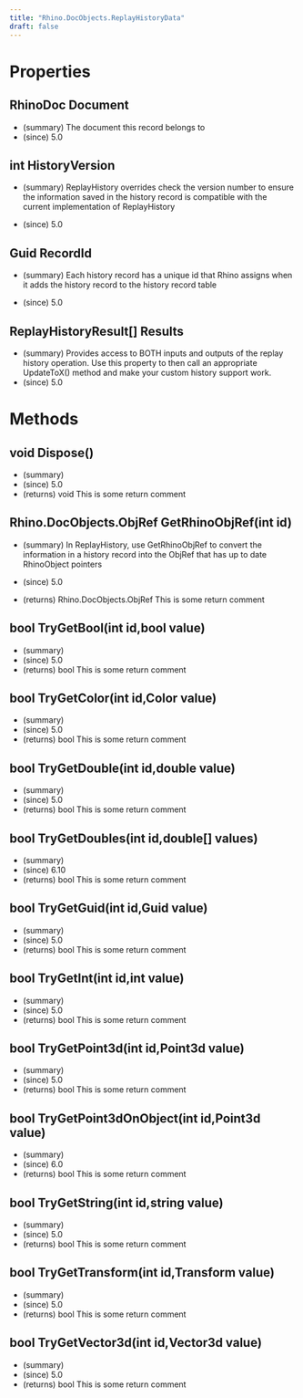 ```yaml
---
title: "Rhino.DocObjects.ReplayHistoryData"
draft: false
---
```


# Properties
## RhinoDoc Document
- (summary) The document this record belongs to
- (since) 5.0
## int HistoryVersion
- (summary) 
     ReplayHistory overrides check the version number to ensure the information
     saved in the history record is compatible with the current implementation
     of ReplayHistory
     
- (since) 5.0
## Guid RecordId
- (summary) 
     Each history record has a unique id that Rhino assigns when it adds the
     history record to the history record table
     
- (since) 5.0
## ReplayHistoryResult[] Results
- (summary) 
     Provides access to BOTH inputs and outputs of the replay history operation.
     Use this property to then call an appropriate UpdateToX() method and make your
     custom history support work.
- (since) 5.0
# Methods
## void Dispose()
- (summary) 
- (since) 5.0
- (returns) void This is some return comment
## Rhino.DocObjects.ObjRef GetRhinoObjRef(int id)
- (summary) 
     In ReplayHistory, use GetRhinoObjRef to convert the information
     in a history record into the ObjRef that has up to date
     RhinoObject pointers
     
- (since) 5.0
- (returns) Rhino.DocObjects.ObjRef This is some return comment
## bool TryGetBool(int id,bool value)
- (summary) 
- (since) 5.0
- (returns) bool This is some return comment
## bool TryGetColor(int id,Color value)
- (summary) 
- (since) 5.0
- (returns) bool This is some return comment
## bool TryGetDouble(int id,double value)
- (summary) 
- (since) 5.0
- (returns) bool This is some return comment
## bool TryGetDoubles(int id,double[] values)
- (summary) 
- (since) 6.10
- (returns) bool This is some return comment
## bool TryGetGuid(int id,Guid value)
- (summary) 
- (since) 5.0
- (returns) bool This is some return comment
## bool TryGetInt(int id,int value)
- (summary) 
- (since) 5.0
- (returns) bool This is some return comment
## bool TryGetPoint3d(int id,Point3d value)
- (summary) 
- (since) 5.0
- (returns) bool This is some return comment
## bool TryGetPoint3dOnObject(int id,Point3d value)
- (summary) 
- (since) 6.0
- (returns) bool This is some return comment
## bool TryGetString(int id,string value)
- (summary) 
- (since) 5.0
- (returns) bool This is some return comment
## bool TryGetTransform(int id,Transform value)
- (summary) 
- (since) 5.0
- (returns) bool This is some return comment
## bool TryGetVector3d(int id,Vector3d value)
- (summary) 
- (since) 5.0
- (returns) bool This is some return comment
